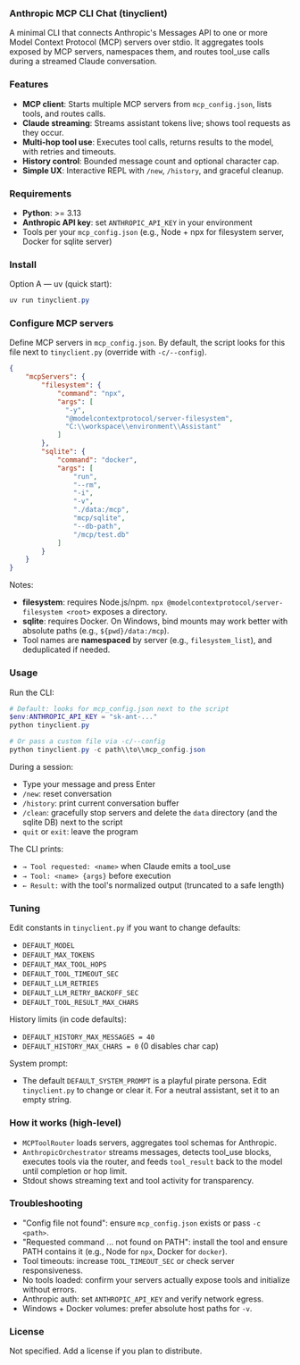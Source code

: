### Anthropic MCP CLI Chat (tinyclient)

A minimal CLI that connects Anthropic's Messages API to one or more Model Context Protocol (MCP) servers over stdio. It aggregates tools exposed by MCP servers, namespaces them, and routes tool_use calls during a streamed Claude conversation.

### Features
- **MCP client**: Starts multiple MCP servers from `mcp_config.json`, lists tools, and routes calls.
- **Claude streaming**: Streams assistant tokens live; shows tool requests as they occur.
- **Multi-hop tool use**: Executes tool calls, returns results to the model, with retries and timeouts.
- **History control**: Bounded message count and optional character cap.
- **Simple UX**: Interactive REPL with `/new`, `/history`, and graceful cleanup.

### Requirements
- **Python**: >= 3.13
- **Anthropic API key**: set `ANTHROPIC_API_KEY` in your environment
- Tools per your `mcp_config.json` (e.g., Node + npx for filesystem server, Docker for sqlite server)

### Install
Option A — uv (quick start):
```powershell
uv run tinyclient.py
```

### Configure MCP servers
Define MCP servers in `mcp_config.json`. By default, the script looks for this file next to `tinyclient.py` (override with `-c/--config`).
```1:25:mcp_config.json
{
    "mcpServers": {
        "filesystem": {
            "command": "npx",
            "args": [
              "-y",
              "@modelcontextprotocol/server-filesystem",
              "C:\\workspace\\environment\\Assistant"
            ]
        },
        "sqlite": {
            "command": "docker",
            "args": [
                "run",
                "--rm",
                "-i",
                "-v",
                "./data:/mcp",
                "mcp/sqlite",
                "--db-path",
                "/mcp/test.db"
            ]
        }  
    } 
}
```
Notes:
- **filesystem**: requires Node.js/npm. `npx @modelcontextprotocol/server-filesystem <root>` exposes a directory.
- **sqlite**: requires Docker. On Windows, bind mounts may work better with absolute paths (e.g., `${pwd}/data:/mcp`).
- Tool names are **namespaced** by server (e.g., `filesystem_list`), and deduplicated if needed.

### Usage
Run the CLI:
```powershell
# Default: looks for mcp_config.json next to the script
$env:ANTHROPIC_API_KEY = "sk-ant-..."
python tinyclient.py

# Or pass a custom file via -c/--config
python tinyclient.py -c path\\to\\mcp_config.json
```
During a session:
- Type your message and press Enter
- `/new`: reset conversation
- `/history`: print current conversation buffer
- `/clean`: gracefully stop servers and delete the `data` directory (and the sqlite DB) next to the script
- `quit` or `exit`: leave the program

The CLI prints:
- `→ Tool requested: <name>` when Claude emits a tool_use
- `→ Tool: <name> {args}` before execution
- `← Result:` with the tool's normalized output (truncated to a safe length)

### Tuning
Edit constants in `tinyclient.py` if you want to change defaults:
- `DEFAULT_MODEL`
- `DEFAULT_MAX_TOKENS`
- `DEFAULT_MAX_TOOL_HOPS`
- `DEFAULT_TOOL_TIMEOUT_SEC`
- `DEFAULT_LLM_RETRIES`
- `DEFAULT_LLM_RETRY_BACKOFF_SEC`
- `DEFAULT_TOOL_RESULT_MAX_CHARS`

History limits (in code defaults):
- `DEFAULT_HISTORY_MAX_MESSAGES = 40`
- `DEFAULT_HISTORY_MAX_CHARS = 0` (0 disables char cap)

System prompt:
- The default `DEFAULT_SYSTEM_PROMPT` is a playful pirate persona. Edit `tinyclient.py` to change or clear it. For a neutral assistant, set it to an empty string.

### How it works (high-level)
- `MCPToolRouter` loads servers, aggregates tool schemas for Anthropic.
- `AnthropicOrchestrator` streams messages, detects tool_use blocks, executes tools via the router, and feeds `tool_result` back to the model until completion or hop limit.
- Stdout shows streaming text and tool activity for transparency.

### Troubleshooting
- "Config file not found": ensure `mcp_config.json` exists or pass `-c <path>`.
- "Requested command ... not found on PATH": install the tool and ensure PATH contains it (e.g., Node for `npx`, Docker for `docker`).
- Tool timeouts: increase `TOOL_TIMEOUT_SEC` or check server responsiveness.
- No tools loaded: confirm your servers actually expose tools and initialize without errors.
- Anthropic auth: set `ANTHROPIC_API_KEY` and verify network egress.
- Windows + Docker volumes: prefer absolute host paths for `-v`.

### License
Not specified. Add a license if you plan to distribute.
